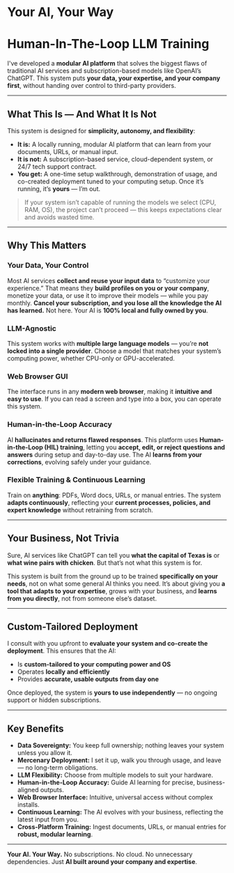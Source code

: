 # Your AI, Your Way
# Human-In-The-Loop LLM Training

I've developed a **modular AI platform** that solves the biggest flaws of traditional AI services and subscription-based models like OpenAI’s ChatGPT. This system puts **your data, your expertise, and your company first**, without handing over control to third-party providers.

---

## What This Is — And What It Is Not

This system is designed for **simplicity, autonomy, and flexibility**:

- **It is:** A locally running, modular AI platform that can learn from your documents, URLs, or manual input.  
- **It is not:** A subscription-based service, cloud-dependent system, or 24/7 tech support contract.  
- **You get:** A one-time setup walkthrough, demonstration of usage, and co-created deployment tuned to your computing setup. Once it’s running, it’s **yours** — I’m out.

> If your system isn’t capable of running the models we select (CPU, RAM, OS), the project can’t proceed — this keeps expectations clear and avoids wasted time.

---

## Why This Matters

### Your Data, Your Control
Most AI services **collect and reuse your input data** to “customize your experience.” That means they **build profiles on you or your company**, monetize your data, or use it to improve their models — while you pay monthly. **Cancel your subscription, and you lose all the knowledge the AI has learned.** Not here. Your AI is **100% local and fully owned by you**.

### LLM-Agnostic
This system works with **multiple large language models** — you’re **not locked into a single provider**. Choose a model that matches your system’s computing power, whether CPU-only or GPU-accelerated.

### Web Browser GUI
The interface runs in any **modern web browser**, making it **intuitive and easy to use**. If you can read a screen and type into a box, you can operate this system.

### Human-in-the-Loop Accuracy
AI **hallucinates and returns flawed responses**. This platform uses **Human-in-the-Loop (HIL) training**, letting you **accept, edit, or reject questions and answers** during setup and day-to-day use. The AI **learns from your corrections**, evolving safely under your guidance.

### Flexible Training & Continuous Learning
Train on **anything**: PDFs, Word docs, URLs, or manual entries. The system **adapts continuously**, reflecting your **current processes, policies, and expert knowledge** without retraining from scratch.

---

## Your Business, Not Trivia

Sure, AI services like ChatGPT can tell you **what the capital of Texas is** or **what wine pairs with chicken**. But that’s not what this system is for.  

This system is built from the ground up to be trained **specifically on your needs**, not on what some general AI thinks you need. It’s about giving you **a tool that adapts to your expertise**, grows with your business, and **learns from you directly**, not from someone else’s dataset.

---

## Custom-Tailored Deployment

I consult with you upfront to **evaluate your system and co-create the deployment**. This ensures that the AI:

- Is **custom-tailored to your computing power and OS**  
- Operates **locally and efficiently**  
- Provides **accurate, usable outputs from day one**  

Once deployed, the system is **yours to use independently** — no ongoing support or hidden subscriptions.

---

## Key Benefits

- **Data Sovereignty:** You keep full ownership; nothing leaves your system unless you allow it.  
- **Mercenary Deployment:** I set it up, walk you through usage, and leave — no long-term obligations.  
- **LLM Flexibility:** Choose from multiple models to suit your hardware.  
- **Human-in-the-Loop Accuracy:** Guide AI learning for precise, business-aligned outputs.  
- **Web Browser Interface:** Intuitive, universal access without complex installs.  
- **Continuous Learning:** The AI evolves with your business, reflecting the latest input from you.  
- **Cross-Platform Training:** Ingest documents, URLs, or manual entries for **robust, modular learning**.

---

**Your AI. Your Way.** No subscriptions. No cloud. No unnecessary dependencies. Just **AI built around your company and expertise**.
